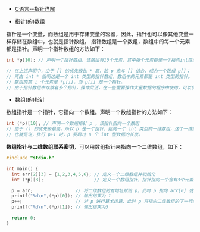 + [C语言--指针详解](https://www.cnblogs.com/tongye/p/9650573.html)

+ 指针(的)数组

指针是一个变量，而数组是用于存储变量的容器，因此，指针也可以像其他变量一样存储在数组中，也就是指针数组。 指针数组是一个数组，数组中的每一个元素都是指针。声明一个指针数组的方法如下：

```c
int *p[10]; // 声明一个指针数组，该数组有10个元素，其中每个元素都是一个指向int类型的指针

// 在上述声明中，由于 [] 的优先级比 * 高，故 p 先与 [] 结合，成为一个数组 p[]；
// 再由 int * 指明这是一个 int 类型的指针数组，数组中的元素都是 int 类型的指针。
// 数组的第 i 个元素是 *p[i]，而 p[i] 是一个指针。
// 由于指针数组中存放着多个指针，操作灵活，在一些需要操作大量数据的程序中使用，可以使程序更灵活快速。
```

+ 数组(的)指针

数组指针是一个指针，它指向一个数组。声明一个数组指针的方法如下：

```c
int (*p)[10]; // 声明一个数组指针 p ，该指针指向一个数组
// 由于 () 的优先级最高，所以 p 是一个指针，指向一个 int 类型的一维数组，这个一维数组的长度是 10，这也是指针 p 的步长。
// 也就是说，执行 p+1 时，p 要跨过 n 个 int 型数据的长度。
```

**数组指针与二维数组联系密切**，可以用数组指针来指向一个二维数组，如下：

```c
#include "stdio.h"

int main() {
  int arr[2][3] = {1,2,3,4,5,6}; // 定义一个二维数组并初始化
  int (*p)[3];                   // 定义一个数组指针，指针指向一个含有3个元素的一维数组

  p = arr;                // 将二维数组的首地址赋给 p，此时 p 指向 arr[0] 或 &arr[0][0]
  printf("%d\n",(*p)[0]); // 输出结果为 1
  p++;                    // 对 p 进行算术运算，此时 p 将指向二维数组的下一行的首地址，即 &arr[1][0]
  printf("%d\n",(*p)[1]); // 输出结果为5

  return 0;
}
```
